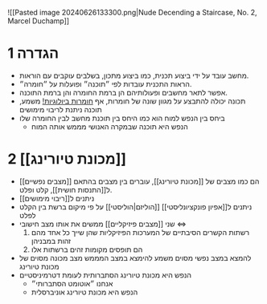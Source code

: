 ![[Pasted image 20240626133300.png|Nude Decending a Staircase, No. 2, Marcel Duchamp]]

# 1	הגדרה

- מחשב עובד על ידי ביצוע תכנית, כמו ביצוע מתכון, בשלבים עוקבים עם הוראות. 
- הראות התכנית עובדות לפי ״תוכנה״ ופועלות על ״חומרה״.
- אפשר לתאר מחשבים ופעולותיהם הן ברמת החומרה והן ברמת התוכנה. 
- תכונה יכולה להתבצע על מגוון שונה של חומרות, אף [חומרות ביולוגיות!](https://www.technion.ac.il/en/2020/02/from-bacteria-to-biological-computer/) משמע, תוכנה ניתנת לריבוי מימושים
- ביחס בין הנפש למוח הוא כמו היחס בין תוכנת מחשב לבין החומרה שלו
	-  הנפש היא תוכנה שבמקרה האנושי מממש אותה המוח

# 2	[[מכונת טיורינג]]
- [[מצבים נפשיים]] הם כמו מצבים של [[מכונת טיורינג]], עוברים בין מצבים בהתאם ל[[התנסות חושית]], קלט ופלט.
- ניתנים ל[[ריבוי מימושים]]
- ניתנים ל[[אפיון פונקציונליסטי]] [[הוליזם|הוליסטי]] על פי מיקום ברשת בין הקלט לפלט
- שני [[מצבים פיזיקליים]] ממשים את אותו מצב חישובי $\iff$
	1. רשתות הקשרים הסיבתיים של המערכות הפיזיקליות שהן שייך כל אחד מהם זהות במבניהן
	2. הם תופסים מקומות זהים ברשתות אלו
- להמצא במצב נפשי מסוים משמע להימצא במצב המממש מצב מכונה מסוים של מכונת טיורינג
- הנפש היא מכונת טיורינג הסתברותית לעומת דטרמיניסטיים
	- אנחנו ״אוטומט הסתברותי״
	- הנפש היא מכונת טיורינג אוניברסלית